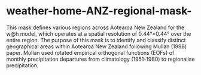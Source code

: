 # weather-home-ANZ-regional-mask-

This mask defines various regions across Aotearoa New Zealand for the w@h model, which operates at a spatial resolution of 0.44°×0.44° over the entire region. The purpose of this mask is to identify and classify distinct geographical areas within Aotearoa New Zealand following Mullan (1998) paper. Mullan used rotated empirical orthogonal functions (EOFs) of monthly precipitation departures from climatology (1951-1980) to regionalise precipitation.

